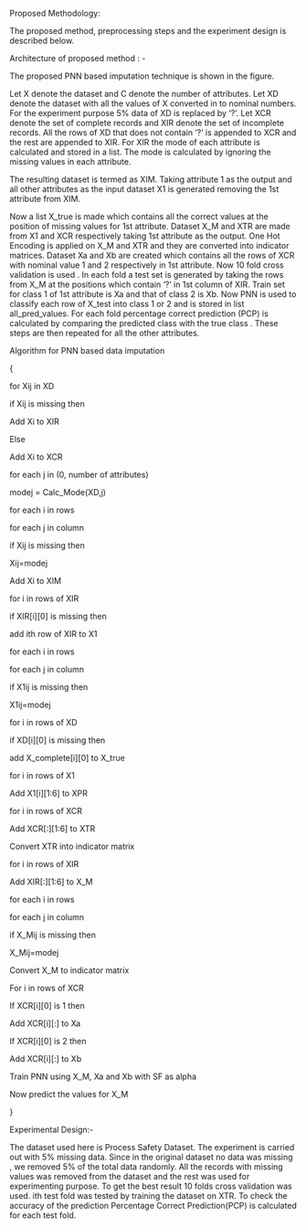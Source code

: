 Proposed Methodology: 

The proposed method, preprocessing steps and the experiment design is described below. 

Architecture of proposed method : - 

The proposed PNN based imputation technique is shown in the figure. 

Let X denote the dataset and C denote the number of attributes. Let XD denote the dataset with all the values of X converted in to nominal numbers. For the experiment purpose 5% data of XD is replaced by ‘?’. Let XCR denote the set of complete records and XIR denote the set of incomplete records. All the rows of XD that does not contain ‘?’ is appended to XCR and the rest are appended to XIR. For XIR the mode of each attribute is calculated and stored in a list. The mode is calculated by ignoring the missing values in each attribute. 

The resulting dataset is termed as XIM. Taking attribute 1 as the output and all other attributes as the input dataset X1 is generated removing the 1st attribute from XIM. 

Now a list X_true is made which contains all the correct values at the position of missing values for 1st attribute. Dataset X_M and XTR are made from X1 and XCR respectively taking 1st attribute as the output. One Hot Encoding is applied on X_M and XTR and they are converted into indicator matrices. Dataset Xa and Xb are created which contains all the rows of XCR with nominal value 1 and 2 respectively in 1st attribute.  Now 10 fold cross validation is used . In each fold a test set is generated by taking the rows from X_M at the positions which contain ‘?’ in 1st  column of XIR. Train set for class 1 of 1st attribute is Xa and that of class 2 is Xb. Now PNN is used to classify each row of X_test into class 1 or 2 and is stored in list all_pred_values. For each fold percentage correct prediction (PCP) is calculated by comparing the predicted class with the true class . These steps are then repeated for all the other attributes.  

 

 

 

 

 

Algorithm for PNN based data imputation 

{ 

for Xij in XD 

   if Xij is missing then 

Add Xi to XIR 

Else 

Add Xi to XCR 

for each j in (0, number of attributes) 

modej = Calc_Mode(XD,j) 

 

for each i in rows  

for each j in column 

if Xij is missing then  

Xij=modej 

Add Xi to XIM 

for i in rows of XIR 

if XIR[i][0] is missing then 

add ith row of XIR to X1 

for each i in rows  

for each j in column 

if X1ij is missing then  

X1ij=modej 

for i in rows of XD 

if XD[i][0] is missing then  

add X_complete[i][0] to X_true 

for i in rows of X1 

Add X1[i][1:6] to XPR 

for i in rows of XCR 

Add XCR[:][1:6] to XTR 

Convert XTR into indicator matrix 

for i in rows of XIR 

Add XIR[:][1:6] to X_M 

for each i in rows  

for each j in column 

if X_Mij is missing then  

X_Mij=modej 

Convert X_M to indicator matrix 

For i in rows of XCR 

If XCR[i][0] is 1 then 

Add XCR[i][:] to Xa 

If XCR[i][0] is 2 then 

Add XCR[i][:] to Xb 

Train PNN using X_M, Xa and Xb with SF as alpha 

Now predict the values for X_M 

} 

Experimental Design:- 

The dataset used here is Process Safety Dataset. The experiment is carried out with 5% missing data. Since in the original dataset no data was missing , we removed 5% of the total data randomly.  All the records with missing values was removed from the dataset and the rest was used for experimenting purpose. To get the best result 10 folds cross validation was used. ith test fold was tested by training the dataset on XTR. To check the accuracy of the prediction Percentage Correct Prediction(PCP) is calculated for each test fold.  
